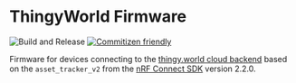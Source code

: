 # ThingyWorld Firmware

![Build and Release](https://github.com/NordicPlayground/thingy-world-firmware-aws/workflows/Build%20and%20Release/badge.svg)
[![Commitizen friendly](https://img.shields.io/badge/commitizen-friendly-brightgreen.svg)](http://commitizen.github.io/cz-cli/)

Firmware for devices connecting to the [thingy.world cloud backend](https://github.com/NordicPlayground/thingy-rocks-cloud-aws-js) based on the `asset_tracker_v2` from the [nRF Connect SDK](https://github.com/nrfconnect/sdk-nrf) version 2.2.0.
